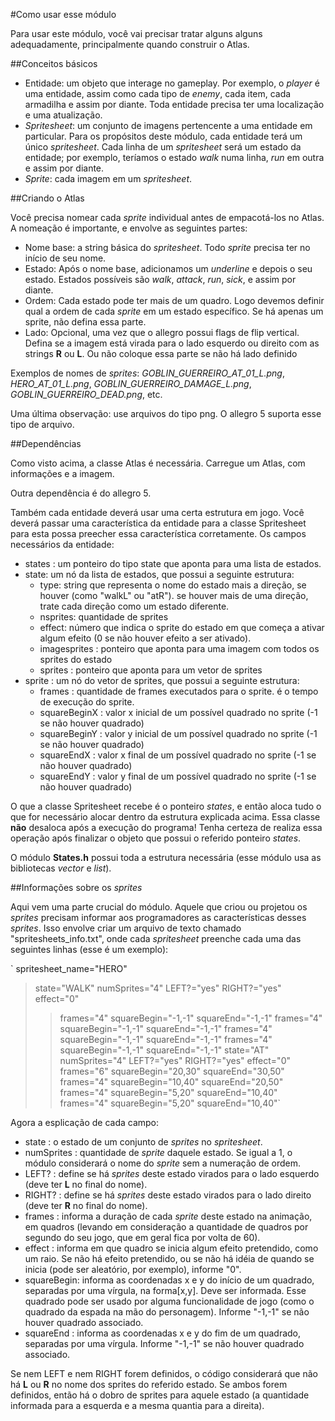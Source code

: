 #Como usar esse módulo

Para usar este módulo, você vai precisar tratar alguns alguns adequadamente, principalmente quando construir o Atlas.

##Conceitos básicos

- Entidade: um objeto que interage no gameplay. Por exemplo, o *player* é uma entidade, assim como cada tipo de *enemy*, cada item, cada armadilha e assim por diante. Toda entidade precisa ter uma localização e uma atualização.
- *Spritesheet*: um conjunto de imagens pertencente a uma entidade em particular. Para os propósitos deste módulo, cada entidade terá um único *spritesheet*. Cada linha de um *spritesheet* será um estado da entidade; por exemplo, teríamos o estado *walk* numa linha, *run* em outra e assim por diante.
- *Sprite*: cada imagem em um *spritesheet*.

##Criando o Atlas

Você precisa nomear cada *sprite* individual antes de empacotá-los no Atlas. A nomeação é importante, e envolve as seguintes partes:

- Nome base: a string básica do *spritesheet*. Todo *sprite* precisa ter no início de seu nome.
- Estado: Após o nome base, adicionamos um *underline* e depois o seu estado. Estados possíveis são *walk*, *attack*, *run*, *sick*, e assim por diante.
- Ordem: Cada estado pode ter mais de um quadro. Logo devemos definir qual a ordem de cada *sprite* em um estado específico. Se há apenas um sprite, não defina essa parte.
- Lado: Opcional, uma vez que o allegro possui flags de flip vertical. Defina se a imagem está virada para o lado esquerdo ou direito com as strings **R** ou **L**. Ou não coloque essa parte se não há lado definido

Exemplos de nomes de *sprites*: *GOBLIN_GUERREIRO_AT_01_L.png*, *HERO_AT_01_L.png*, *GOBLIN_GUERREIRO_DAMAGE_L.png*, *GOBLIN_GUERREIRO_DEAD.png*, etc.

Uma última observação: use arquivos do tipo png. O allegro 5 suporta esse tipo de arquivo.

##Dependências

Como visto acima, a classe Atlas é necessária. Carregue um Atlas, com informações e a imagem.

Outra dependência é do allegro 5.

Também cada entidade deverá usar uma certa estrutura em jogo. Você deverá passar uma característica da entidade para a classe Spritesheet para esta possa preecher essa característica corretamente. Os campos necessários da entidade:

- states : um ponteiro do tipo state que aponta para uma lista de estados.
- state: um nó da lista de estados, que possui a seguinte estrutura:
    - type: string que representa o nome do estado mais a direção, se houver (como "walkL" ou "atR"). se houver mais de uma direção, trate cada direção como um estado diferente.
    - nsprites: quantidade de sprites
    - effect: número que indica o sprite do estado em que começa a ativar algum efeito (0 se não houver efeito a ser ativado).
    - imagesprites : ponteiro que aponta para uma imagem com todos os sprites do estado
    - sprites : ponteiro que aponta para um vetor de sprites
- sprite : um nó do vetor de sprites, que possui a seguinte estrutura:
    - frames : quantidade de frames executados para o sprite. é o tempo de execução do sprite.
    - squareBeginX : valor x inicial de um possível quadrado no sprite (-1 se não houver quadrado)
    - squareBeginY : valor y inicial de um possível quadrado no sprite (-1 se não houver quadrado)
    - squareEndX : valor x final de um possível quadrado no sprite (-1 se não houver quadrado)
    - squareEndY : valor y final de um possível quadrado no sprite (-1 se não houver quadrado)

O que a classe Spritesheet recebe é o ponteiro *states*, e então aloca tudo o que for necessário alocar dentro da estrutura explicada acima. Essa classe **não** desaloca após a execução do programa! Tenha certeza de realiza essa operação após finalizar o objeto que possui o referido ponteiro *states*.

O módulo **States.h** possui toda a estrutura necessária (esse módulo usa as bibliotecas *vector* e *list*).

##Informações sobre os *sprites*

Aqui vem uma parte crucial do módulo. Aquele que criou ou projetou os *sprites* precisam informar aos programadores as características desses *sprites*. Isso envolve criar um arquivo de texto chamado "spritesheets_info.txt", onde cada *spritesheet* preenche cada uma das seguintes linhas (esse é um exemplo):

`
spritesheet_name="HERO"
>state="WALK" numSprites="4" LEFT?="yes" RIGHT?="yes" effect="0"
>>frames="4" squareBegin="-1,-1" squareEnd="-1,-1"
>>frames="4" squareBegin="-1,-1" squareEnd="-1,-1"
>>frames="4" squareBegin="-1,-1" squareEnd="-1,-1"
>>frames="4" squareBegin="-1,-1" squareEnd="-1,-1"
>state="AT" numSprites="4" LEFT?="yes" RIGHT?="yes" effect="0"
>>frames="6" squareBegin="20,30" squareEnd="30,50"
>>frames="4" squareBegin="10,40" squareEnd="20,50"
>>frames="4" squareBegin="5,20" squareEnd="10,40"
>>frames="4" squareBegin="5,20" squareEnd="10,40"`

Agora a esplicação de cada campo:

- state : o estado de um conjunto de *sprites* no *spritesheet*.
- numSprites : quantidade de *sprite* daquele estado. Se igual a 1, o módulo considerará o nome do *sprite* sem a numeração de ordem.
- LEFT? : define se há *sprites* deste estado virados para o lado esquerdo (deve ter **L** no final do nome).
- RIGHT? : define se há *sprites* deste estado virados para o lado direito (deve ter **R** no final do nome).
- frames : informa a duração de cada *sprite* deste estado na animação, em quadros (levando em consideração a quantidade de quadros por segundo do seu jogo, que em geral fica por volta de 60).
- effect : informa em que quadro se inicia algum efeito pretendido, como um raio. Se não há efeito pretendido, ou se não há idéia de quando se inicia (pode ser aleatório, por exemplo), informe "0".
- squareBegin: informa as coordenadas x e y do início de um quadrado, separadas por uma vírgula, na forma[x,y]. Deve ser informada. Esse quadrado pode ser usado por alguma funcionalidade de jogo (como o quadrado da espada na mão do personagem). Informe "-1,-1" se não houver quadrado associado.
- squareEnd : informa as coordenadas x e y do fim de um quadrado, separadas por uma vírgula. Informe "-1,-1" se não houver quadrado associado.

Se nem LEFT e nem RIGHT forem definidos, o código considerará que não há **L** ou **R** no nome dos sprites do referido estado. Se ambos forem definidos, então há o dobro de sprites para aquele estado (a quantidade informada para a esquerda e a mesma quantia para a direita).

